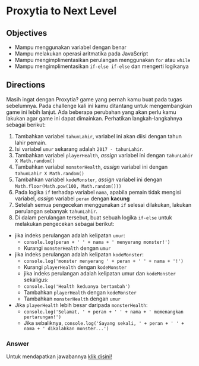 # Proxytia to Next Level

## Objectives
- Mampu menggunakan variabel dengan benar
- Mampu melakukan operasi aritmatika pada JavaScript
- Mampu mengimplimentasikan perulangan menggunakan `for` atau `while`
- Mampu mengimplimentasikan `if-else if-else` dan mengerti logikanya

## Directions
Masih ingat dengan Proxytia? game yang pernah kamu buat pada tugas sebelumnya. Pada challenge kali ini kamu ditantang untuk mengembangkan game ini lebih lanjut. Ada beberapa perubahan yang akan perlu kamu lakukan agar game ini dapat dimainkan. Perhatikan langkah-langkahnya sebagai berikut:

1. Tambahkan variabel `tahunLahir`, variabel ini akan diisi dengan tahun lahir pemain.
2. Isi variabel `umur` sekarang adalah `2017 - tahunLahir`.
3. Tambahkan variabel `playerHealth`, *assign* variabel ini dengan `tahunLahir X Math.random()`
4. Tambahkan variabel `monsterHealth`, *assign* variabel ini dengan `tahunLahir X Math.random()`
5. Tambahkan variabel `kodeMonster`, *assign* variabel ini dengan `Math.floor(Math.pow(100, Math.random()))`
6. Pada logika `if` terhadap variabel `nama`, apabila pemain tidak mengisi variabel, *assign* variabel `peran` dengan **kacung**
7. Setelah semua pengecekan menggunakan `if` selesai dilakukan, lakukan perulangan sebanyak `tahunLahir`.
8. Di dalam perulangan tersebut, buat sebuah logika `if-else` untuk melakukan pengecekan sebagai berikut:
  - jika indeks perulangan adalah kelipatan `umur`:
    - `console.log(peran + ' ' + nama + ' menyerang monster!')`
    - Kurangi `monsterHealth` dengan `umur`
  - jika indeks perulangan adalah kelipatan `kodeMonster`:
    - `console.log('monster menyerang ' + peran + ' ' + nama + '!')`
    - Kurangi `playerHealth` dengan `kodeMonster`
    - jika indeks perulangan adalah kelipatan umur dan `kodeMonster` sekaligus:
    - `console.log('Health keduanya bertambah')`
    - Tambahkan `playerHealth` dengan `kodeMonster`
    - Tambahkan `monsterHealth` dengan `umur`
  - Jika `playerHealth` lebih besar daripada `monsterHealth`:
    - `console.log('Selamat, ' + peran + ' ' + nama + ' memenangkan pertarungan!')`
    - Jika sebaliknya, `console.log('Sayang sekali, ' + peran + ' ' + nama + ' dikalahkan monster...')`

### Answer
Untuk mendapatkan jawabannya [klik disini!](answer.js)
